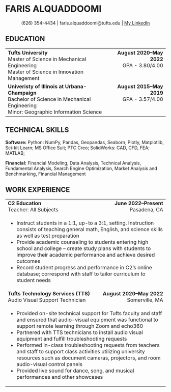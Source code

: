 # FARIS ALQUADDOOMI
<div align="center">(626) 354-4434 | faris.alquaddoomi@tufts.edu | <a href="https://www.linkedin.com/in/faris-alquaddoomi-82062932/">My LinkedIn</a></div>

## EDUCATION
<table>
  <tbody>
    <tr>
      <tc>
        <td align="left" valign="top">
          <b>Tufts University</b><br/>
          Master of Science in Mechanical Engineering<br/>
          Master of Science in Innovation Management
        </td>
      </tc>
      <tc>
        <td align="right" valign="top">
          <b>August 2020–May 2022</b><br/>
          GPA - 3.80/4.00
        </td>
      </tc>
    </tr>
    <tr>
      <tc>
        <td align="left" valign="top">
          <b>Univeristy of Illinois at Urbana-Champaign</b><br/>
          Bachelor of Science in Mechanical Engineering<br/>
          Minor: Geographic Information Science
        </td>
      </tc>
      <tc>
        <td align="right" valign="top">
          <b>August 2015–May 2019</b><br/>
          GPA - 3.57/4.00
        </td>
      </tc>
    </tr>
  </tbody>
</table>

## TECHNICAL SKILLS
**Software:** Python: NumPy, Pandas, Geopandas, Seaborn, Plotly, Matplotlib, Sci-kit Learn; MS Office Suit; PTC
Creo; SolidWorks: CAD, CFD, FEA; MATLAB;<br/>


**Financial:** Financial Modeling, Data Analysis, Technical Analysis, Fundamental Analysis, Search Engine
Optimization, Market Analysis and Benchmarking, Financial Management

## WORK EXPERIENCE
<table>
  <tbody>
    <tr>
      <tc>
        <td align="left" valign="top">
          <b>C2 Education</b><br/>
          Teacher: All Subjects<br/>
        </td>
      </tc>
      <tc>
        <td align="right" valign="top">
          <b>June 2022–Present</b><br/>
          Pasadena, CA
        </td>
      </tc>
    </tr>
    <tr>
      <td colspan="2">
        <ul>
          <li>Instruct students in a 1:1, up-to a 3:1, setting. Instruction consists of teaching general math, English, and science skills as well as test preparation</li>
          <li>Provide academic counseling to students entering high school and college – create study plans with students to improve their academic performance and achieve desired outcomes</li>
          <li>Record student progress and performance in C2’s online database; correspond with staff to tailor curriculum to student needs</li>
        </ul>
      </td>
    </tr>
    <tr>
      <tc>
        <td align="left" valign="top">
          <b>Tufts Technology Services (TTS)</b><br/>
          Audio Visual Support Technician<br/>
        </td>
      </tc>
      <tc>
        <td align="right" valign="top">
          <b>August 2020–May 2022</b><br/>
          Somerville, MA
        </td>
      </tc>
    </tr>
    <tr>
      <td colspan="2">
        <ul>
          <li>Provided on-site technical support for Tufts faculty and staff and ensured that audio-visual equipment was functional to support remote learning through Zoom and echo360</li>
          <li>Partnered with TTS technicians to install audio visual equipment and fulfill troubleshooting requests</li>
          <li>Performed in-class troubleshooting requests from teachers and staff to support class activities utilizing university resources such as document cameras, projectors, and room audio-visual control panels</li>
          <li>Provided live sound for dance, song, and musical performances and other showcases</li>
        </ul>
      </td>
    </tr>
  </tbody>
</table>
